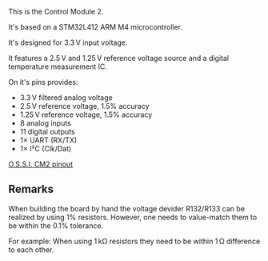 This is the Control Module 2.

It's based on a STM32L412 ARM M4 microcontroller.

It's designed for 3.3 V input voltage.

It features a 2.5 V and 1.25 V reference voltage source and a digital temperature measurement IC.

On it's pins provides:
* 3.3 V filtered analog voltage
* 2.5 V reference voltage, 1.5% accuracy
* 1.25 V reference voltage, 1.5% accuracy
* 8 analog inputs
* 11 digital outputs
* 1× UART (RX/TX)
* 1× I²C (Clk/Dat)

[O.S.S.I. CM2 pinout](./bom/OSSI_CM2-Pinout.pdf "Pinout of the O.S.S.I. Control Module 2")

## Remarks
When building the board by hand the voltage devider R132/R133 can be realized by using 1% resistors. However, one needs to value-match them to be within the 0.1% tolerance.

For example: When using 1 kΩ resistors they need to be within 1 Ω difference to each other.
